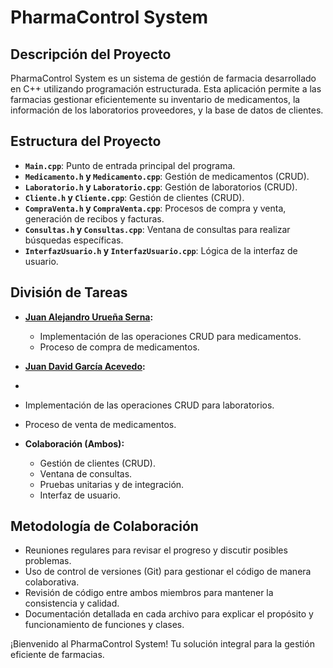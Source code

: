 # PharmaControl System

## Descripción del Proyecto

PharmaControl System es un sistema de gestión de farmacia desarrollado en C++ utilizando programación estructurada. Esta aplicación permite a las farmacias gestionar eficientemente su inventario de medicamentos, la información de los laboratorios proveedores, y la base de datos de clientes.

## Estructura del Proyecto

- **`Main.cpp`**: Punto de entrada principal del programa.
- **`Medicamento.h` y `Medicamento.cpp`**: Gestión de medicamentos (CRUD).
- **`Laboratorio.h` y `Laboratorio.cpp`**: Gestión de laboratorios (CRUD).
- **`Cliente.h` y `Cliente.cpp`**: Gestión de clientes (CRUD).
- **`CompraVenta.h` y `CompraVenta.cpp`**: Procesos de compra y venta, generación de recibos y facturas.
- **`Consultas.h` y `Consultas.cpp`**: Ventana de consultas para realizar búsquedas específicas.
- **`InterfazUsuario.h` y `InterfazUsuario.cpp`**: Lógica de la interfaz de usuario.

## División de Tareas

- **[Juan Alejandro Urueña Serna](https://github.com/Uruena2603):**

  - Implementación de las operaciones CRUD para medicamentos.
  - Proceso de compra de medicamentos.

- **[Juan David García Acevedo](https://github.com/liandd):**
- 

  - Implementación de las operaciones CRUD para laboratorios.
  - Proceso de venta de medicamentos.

- **Colaboración (Ambos):**
  - Gestión de clientes (CRUD).
  - Ventana de consultas.
  - Pruebas unitarias y de integración.
  - Interfaz de usuario.

## Metodología de Colaboración

- Reuniones regulares para revisar el progreso y discutir posibles problemas.
- Uso de control de versiones (Git) para gestionar el código de manera colaborativa.
- Revisión de código entre ambos miembros para mantener la consistencia y calidad.
- Documentación detallada en cada archivo para explicar el propósito y funcionamiento de funciones y clases.

¡Bienvenido al PharmaControl System! Tu solución integral para la gestión eficiente de farmacias.
